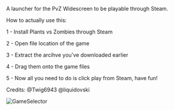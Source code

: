 A launcher for the PvZ Widescreen to be playable through Steam.

How to actually use this:

1 - Install Plants vs Zombies through Steam

2 - Open file location of the game

3 - Extract the arcihve you've downloaded earlier

4 - Drag them onto the game files

5 - Now all you need to do is click play from Steam, have fun!

Credits: @Twig6943 @liquidovski

![GameSelector](/screenshots/GameSelector.png)
